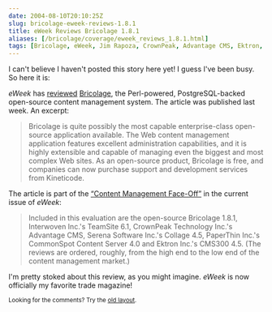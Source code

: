 ```yaml
--- 
date: 2004-08-10T20:10:25Z
slug: bricolage-eweek-reviews-1.8.1
title: eWeek Reviews Bricolage 1.8.1
aliases: [/bricolage/coverage/eweek_reviews_1.8.1.html]
tags: [Bricolage, eWeek, Jim Rapoza, CrownPeak, Advantage CMS, Ektron, CMS300, Interwoven, TeamSite, Serena Software, Collage, PaperThin, CommonSpot]
---
```


<p>I can't believe I haven't posted this story here yet! I guess I've been busy. So here it is:</p>

<p><cite>eWeek</cite> has <a href="http://www.eweek.com/article2/0,1759,1627959,00.asp" title="Read the review">reviewed</a> <a href="http://www.bricolage.cc/" title="Visit the Bricolage Website">Bricolage</a>, the Perl-powered, PostgreSQL-backed open-source content management system. The article was published last week. An excerpt:</p>

<blockquote><p>Bricolage is quite possibly the most capable enterprise-class open-source application available. The Web content management application features excellent administration capabilities, and it is highly extensible and capable of managing even the biggest and most complex Web sites. As an open-source product, Bricolage is free, and companies can now purchase support and development services from Kineticode.</p></blockquote>

<p>The article is part of the <a href="http://www.eweek.com/article2/0,1759,1627957,00.asp"title="Content Management Face-Off"><q>Content Management Face-Off</q></a> in the current issue of <cite>eWeek</cite>:</p>

<blockquote><p>Included in this evaluation are the open-source Bricolage 1.8.1, Interwoven Inc.'s TeamSite 6.1, CrownPeak Technology Inc.'s Advantage CMS, Serena Software Inc.'s Collage 4.5, PaperThin Inc.'s CommonSpot Content Server 4.0 and Ektron Inc.'s CMS300 4.5. (The reviews are ordered, roughly, from the high end to the low end of the content management market.)</p></blockquote>

<p>I'm pretty stoked about this review, as you might imagine. <cite>eWeek</cite> is now officially my favorite trade magazine!</p>

<p class="past"><small>Looking for the comments? Try the <a rel="nofollow" href="//past.justatheory.com/bricolage/coverage/eweek_reviews_1.8.1.html">old layout</a>.</small></p>


